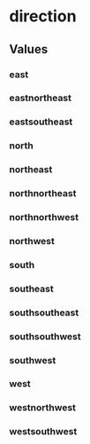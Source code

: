 # direction

## Values

### east

### eastnortheast

### eastsoutheast

### north

### northeast

### northnortheast

### northnorthwest

### northwest

### south

### southeast

### southsoutheast

### southsouthwest

### southwest

### west

### westnorthwest

### westsouthwest

